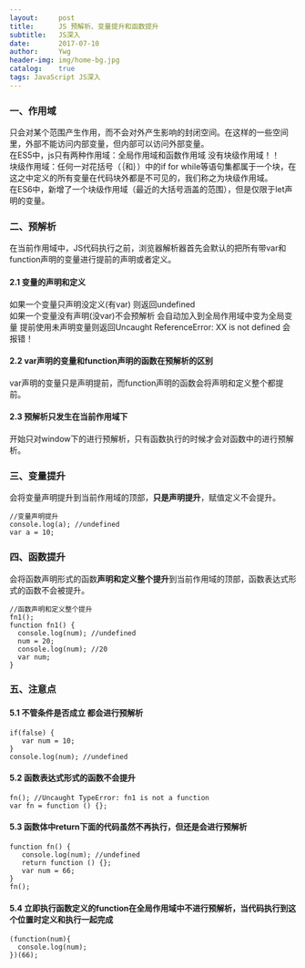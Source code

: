 ```yaml
---
layout:     post
title:      JS 预解析、变量提升和函数提升
subtitle:   JS深入
date:       2017-07-10
author:     Ywg
header-img: img/home-bg.jpg
catalog:    true
tags: JavaScript JS深入
---
```

### 一、作用域 
只会对某个范围产生作用，而不会对外产生影响的封闭空间。在这样的一些空间里，外部不能访问内部变量，但内部可以访问外部变量。<br>
在ES5中，js只有两种作用域：全局作用域和函数作用域 没有块级作用域！！<br>
块级作用域：任何一对花括号（｛和｝）中的if for while等语句集都属于一个块，在这之中定义的所有变量在代码块外都是不可见的，我们称之为块级作用域。   <br> 
在ES6中，新增了一个块级作用域（最近的大括号涵盖的范围），但是仅限于let声明的变量。

### 二、预解析
在当前作用域中，JS代码执行之前，浏览器解析器首先会默认的把所有带var和function声明的变量进行提前的声明或者定义。

#### 2.1 变量的声明和定义
如果一个变量只声明没定义(有var) 则返回undefined <br>
如果一个变量没有声明(没var)不会预解析 会自动加入到全局作用域中变为全局变量 提前使用未声明变量则返回Uncaught ReferenceError: XX is not defined 会报错！
 
#### 2.2 var声明的变量和function声明的函数在预解析的区别
var声明的变量只是声明提前，而function声明的函数会将声明和定义整个都提前。

#### 2.3 预解析只发生在当前作用域下
开始只对window下的进行预解析，只有函数执行的时候才会对函数中的进行预解析。 
             
### 三、变量提升
会将变量声明提升到当前作用域的顶部，**只是声明提升**，赋值定义不会提升。 
```
//变量声明提升
console.log(a); //undefined
var a = 10;
```

### 四、函数提升
会将函数声明形式的函数**声明和定义整个提升**到当前作用域的顶部，函数表达式形式的函数不会被提升。

``` 
//函数声明和定义整个提升
fn1();
function fn1() {
  console.log(num); //undefined
  num = 20;
  console.log(num); //20
  var num;
}
```  

### 五、注意点

#### 5.1 不管条件是否成立 都会进行预解析

``` 
if(false) {
   var num = 10;
}
console.log(num); //undefined
``` 
	
#### 5.2 函数表达式形式的函数不会提升

``` 
fn(); //Uncaught TypeError: fn1 is not a function
var fn = function () {};
``` 

#### 5.3 函数体中return下面的代码虽然不再执行，但还是会进行预解析
	
``` 
function fn() {
   console.log(num); //undefined
   return function () {};
   var num = 66;
}
fn();
``` 

#### 5.4 立即执行函数定义的function在全局作用域中不进行预解析，当代码执行到这个位置时定义和执行一起完成
``` 
(function(num){
  console.log(num);
})(66);
``` 
